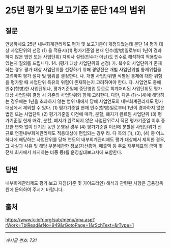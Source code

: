 # 25년 평가 및 보고기준 문단 14의 범위

## 질문
안녕하세요
25년 내부회계관리제도 평가 및 보고기준이 개정되었는데
문단 14 평가 대상 사업단위의 선정 (1) 을 적용시((1) 평가기준일 현재 인수(합병)일로부터 1년이 경과하지 않은 법인 또는 사업단위)
자회사 설립(인수가 아닌)도 인수로 해석하여 적용할수 있는지 질의를 드립니다.
14. (평가 대상 사업단위의 선정)
가. 복수의 사업단위가 존재하는 경우 평가 대상 사업단위를 선정하기 위해 경영진은 개별 사업단위별 통제위험을 고려하여 평가 절차 및 범위를 결정한다.
나. 개별 사업단위별 식별된 통제에 대한 위험을 평가할 때 사업단위 특유의 위험이 존재하는지 고려하여야 한다.
다. 사업연도 중에 인수(합병)한 사업단위나, 평가기준일에 중단영업 등으로 회계처리된 사업단위도 평가대상 사업단위 결정 시 기존의 사업단위와 함께 고려한다.
다만, 다음 (1)～(4)에 해당하는 경우에는 1년을 초과하지 않는 범위 내에서 당해 사업연도의 내부회계관리제도 평가 대상에서 제외할 수 있다.
(1) 평가기준일 현재 인수(합병)일로부터 1년이 경과하지 않은 법인 또는 사업단위
(2) 평가기준일 이전에 매각, 분할, 폐지가 완료된 사업단위
(3) 평가기준일 현재 매각, 분할, 폐지가 완료되지 않은 사업단위로서 직전 평가기준일 이후 중요한 변화 없이 단기간 동안 운영된 경우
(4) 평가기준일 이전에 분할된 사업단위가 신규로 연결내부회계관리제도 적용대상에 편입되는 경우
라. 다 목의 (1), (3), (4) 중 어느 하나에 해당하는 사업단위를 당해 연도의 내부회계관리제도 평가 대상에서 제외한 경우, 그 사실과 사유 및 해당 부문에관한 정보(자산총액, 매출액 등 주요 재무제표의 금액 및 전체 회사에서 차지하는 비중 등)를 운영실태보고서에 포함한다.

## 답변
내부회계관리제도 평가·보고 지침(기준 및 가이드라인) 해석과 관련된 사항은 금융감독원에 문의하여 주시기 바랍니다.

## 출처
https://www.k-icfr.org/sub/menu/qna.asp?rWork=TblRead&rNo=949&rGotoPage=1&rSchText=&rType=1

---
*게시글 번호: 731*
